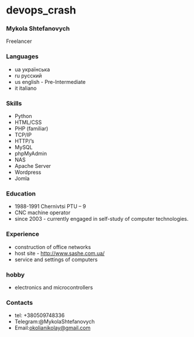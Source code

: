 # devops_crash

### Mykola Shtefanovych
Freelancer

### Languages
- ua українська 
- ru русский
- us english  -  Pre-Intermediate
- it italiano

### Skills
- Python
- HTML/CSS
- PHP (familiar)
- TCP/IP
- HTTP/’s
- MySQL
- phpMyAdmin
- NAS
- Apache Server 
- Wordpress
- Jomla

### Education
- 1988-1991 Chernivtsi PTU – 9 
- CNC machine operator
- since 2003 - currently engaged in self-study of computer technologies.

### Experience
- construction of office networks
- host site - http://www.sashe.com.ua/
- service and settings of computers

### hobby
- electronics and microcontrollers

### Contacts
- tel: +380509748336
- Telegram:@MykolaShtefanovych
- Email:okolianikolay@gmail.com